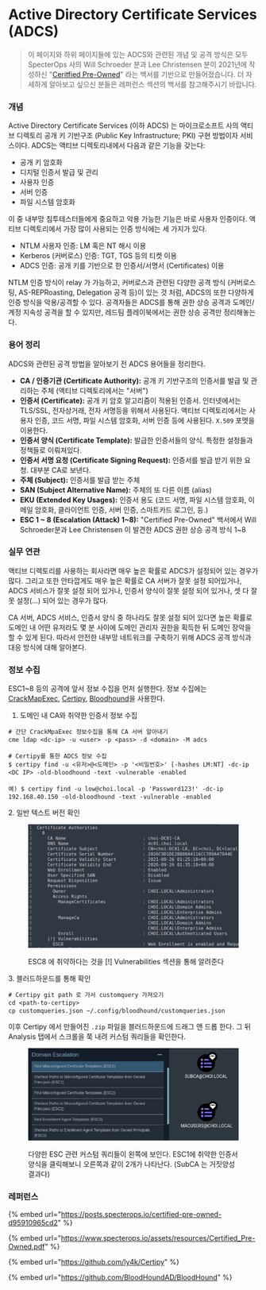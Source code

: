 # Active Directory Certificate Services (ADCS)

> 이 페이지와 하위 페이지들에 있는 ADCS와 관련된 개념 및 공격 방식은 모두 SpecterOps 사의 Will Schroeder 분과 Lee Christensen 분이 2021년에 작성하신 "[Ceritfied Pre-Owned](https://www.specterops.io/assets/resources/Certified\_Pre-Owned.pdf)" 라는 백서를 기반으로 만들어졌습니다. 더 자세하게 알아보고 싶으신 분들은 레퍼런스 섹션의 백서를 참고해주시기 바랍니다.

### 개념

Active Directory Certificate Services (이하 ADCS) 는 마이크로소프트 사의 액티브 디렉토리 공개 키 기반구조 (Public Key Infrastructure; PKI) 구현 방법이자 서비스이다. ADCS는 액티브 디렉토리내에서 다음과 같은 기능을 갖는다:

* 공개 키 암호화
* 디지털 인증서 발급 및 관리
* 사용자 인증
* 서버 인증
* 파일 시스템 암호화

이 중 내부망 침투테스터들에게 중요하고 악용 가능한 기능은 바로 사용자 인증이다. 액티브 디렉토리에서 가장 많이 사용되는 인증 방식에는 세 가지가 있다.

* NTLM 사용자 인증: LM 혹은 NT 해시 이용
* Kerberos (커버로스) 인증: TGT, TGS 등의 티켓 이용
* ADCS 인증: 공개 키를 기반으로 한 인증서/서명서 (Certificates) 이용

NTLM 인증 방식이 relay 가 가능하고, 커버로스과 관련된 다양한 공격 방식 (커버로스팅, AS-REPRoasting, Delegation 공격 등)이 있는 것 처럼, ADCS의 또한 다양하게 인증 방식을 악용/공격할 수 있다. 공격자들은 ADCS를 통해 권한 상승 공격과 도메인/계정 지속성 공격을 할 수 있지만, 레드팀 플레이북에서는 권한 상승 공격만 정리해놓는다.

### 용어 정리

ADCS와 관련된 공격 방법을 알아보기 전 ADCS 용어들을 정리한다.

* **CA / 인증기관 (Certificate Authority):** 공개 키 기반구조의 인증서를 발급 및 관리하는 주체 (액티브 디렉토리에서는 "서버")
* **인증서 (Certificate):** 공개 키 암호 알고리즘이 적용된 인증서. 인터넷에서는 TLS/SSL, 전자상거래, 전자 서명등을 위해서 사용된다. 액티브 디렉토리에서는 사용자 인증, 코드 서명, 파일 시스템 암호화, 서버 인증 등에 사용된다. `X.509` 포멧을 이용한다.
* **인증서 양식 (Certificate Template):** 발급한 인증서들의 양식. 특정한 설정들과 정책들로 이뤄져있다.
* **인증서 서명 요청 (Certificate Signing Request):** 인증서를 발급 받기 위한 요청. 대부분 CA로 보낸다.
* **주체 (Subject):** 인증서를 발급 받는 주체
* **SAN (Subject Alternative Name):** 주체의 또 다른 이름 (alias)
* **EKU (Extended Key Usages):** 인증서 용도 (코드 서명, 파일 시스템 암호화, 이메일 암호화, 클라이언트 인증, 서버 인증, 스마트카드 로그인, 등.)
* **ESC 1 \~ 8 (Escalation (Attack) 1\~8):** "Certified Pre-Owned" 백서에서 Will Schroeder분과 Lee Christensen 이 발견한 ADCS 권한 상승 공격 방식 1\~8

### 실무 연관

액티브 디렉토리를 사용하는 회사라면 매우 높은 확률로 ADCS가 설정되어 있는 경우가 많다. 그리고 또한 안타깝게도 매우 높은 확률로 CA 서버가 잘못 설정 되어있거나, ADCS 서비스가 잘못 설정 되어 있거나, 인증서 양식이 잘못 설정 되어 있거나, 셋 다 잘못 설정(...) 되어 있는 경우가 많다.

CA 서버, ADCS 서비스, 인증서 양식 중 하나라도 잘못 설정 되어 있다면 높은 확률로 도메인 내 어떤 유저라도 몇 분 사이에 도메인 관리자 권한을 획득한 뒤 도메인 장악을 할 수 있게 된다. 따라서 안전한 내부망 네트워크를 구축하기 위해 ADCS 공격 방식과 대응 방식에 대해 알아본다.

### 정보 수집

ESC1\~8 등의 공격에 앞서 정보 수집을 먼저 실행한다. 정보 수집에는 [CrackMapExec](https://github.com/Porchetta-Industries/CrackMapExec), [Certipy](https://github.com/ly4k/Certipy), [Bloodhound](https://github.com/BloodHoundAD/BloodHound)을 사용한다.

1. 도메인 내 CA와 취약한 인증서 정보 수집

```
# 간단 CrackMpaExec 정보수집을 통해 CA 서버 알아내기 
cme ldap <dc-ip> -u <user> -p <pass> -d <domain> -M adcs  

# Certipy를 통한 ADCS 정보 수집 
$ certipy find -u <유저>@<도메인> -p '<비밀번호>' [-hashes LM:NT] -dc-ip <DC IP> -old-bloodhound -text -vulnerable -enabled

예) $ certipy find -u low@choi.local -p 'Password123!' -dc-ip 192.168.40.150 -old-bloodhound -text -vulnerable -enabled
```

2\. 일반 텍스트 버전 확인

<figure><img src="../../../.gitbook/assets/image (16).png" alt=""><figcaption><p>ESC8 에 취약하다는 것을 [!] Vulnerabilities 섹션을 통해 알려준다</p></figcaption></figure>

3\. 블러드하운드를 통해 확인

```
# Certipy git path 로 가서 customquery 가져오기 
cd <path-to-certipy> 
cp customqueries.json ~/.config/bloodhound/customqueries.json 
```

이후 Certipy 에서 만들어진 `.zip` 파일을 블러드하운드에 드래그 앤 드롭 한다. 그 뒤 Analysis 탭에서 스크롤을 쭉 내려 커스텀 쿼리들을 확인한다.

<figure><img src="../../../.gitbook/assets/image (25).png" alt=""><figcaption><p>다양한 ESC 관련 커스텀 쿼리들이 왼쪽에 보인다. ESC1에 취약한 인증서 양식을 클릭해보니 오른쪽과 같이 2개가 나타난다. (SubCA 는 거짓양성 결과다)</p></figcaption></figure>

### 레퍼런스

{% embed url="https://posts.specterops.io/certified-pre-owned-d95910965cd2" %}

{% embed url="https://www.specterops.io/assets/resources/Certified_Pre-Owned.pdf" %}

{% embed url="https://github.com/ly4k/Certipy" %}

{% embed url="https://github.com/BloodHoundAD/BloodHound" %}
